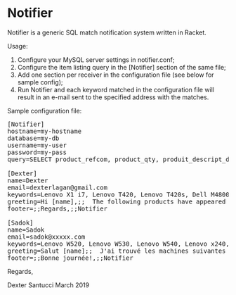 # Notifier

  Notifier is a generic SQL match notification system written in Racket.

Usage:

1) Configure your MySQL server settings in notifier.conf;
2) Configure the item listing query in the [Notifier] section of the same file;
3) Add one section per receiver in the configuration file (see below for sample config);
4) Run Notifier and each keyword matched in the configuration file will result in an e-mail sent to 
the specified address with the matches.

Sample configuration file:

<pre>
[Notifier]
hostname=my-hostname
database=my-db
username=my-user
password=my-pass
query=SELECT product_refcom, product_qty, produit_descript_designation, product_price ...

[Dexter]
name=Dexter
email=dexterlagan@gmail.com
keywords=Lenovo X1 i7, Lenovo T420, Lenovo T420s, Dell M4800
greeting=Hi [name],;;  The following products have appeared in Nodixia's feed:;;
footer=;;Regards,;;Notifier

[Sadok]
name=Sadok
email=sadok@xxxxx.com
keywords=Lenovo W520, Lenovo W530, Lenovo W540, Lenovo x240, Lenovo T420, Dell M4800
greeting=Salut [name];;  J'ai trouvé les machines suivantes sur le stock:;;
footer=;;Bonne journée!,;;Notifier
</pre>

Regards,

Dexter Santucci
March 2019
